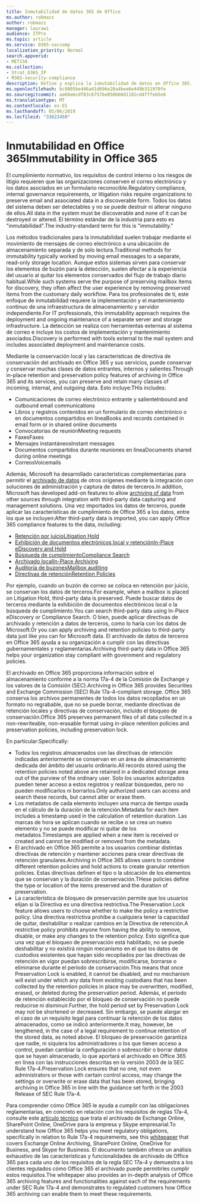 ```yaml
---
title: Inmutabilidad de datos 365 de Office
ms.author: robmazz
author: robmazz
manager: laurawi
audience: ITPro
ms.topic: article
ms.service: O365-seccomp
localization_priority: Normal
search.appverid:
- MET150
ms.collection:
- Strat_O365_IP
- M365-security-compliance
description: Define y explica la inmutabilidad de datos en Office 365.
ms.openlocfilehash: bc9805be446ad1d696e20a4bee6e449b311970fe
ms.sourcegitcommit: aa60a6cdf83c67576e858668d1182cd4fffeb5e0
ms.translationtype: MT
ms.contentlocale: es-ES
ms.lasthandoff: 05/06/2019
ms.locfileid: "33622450"
---
```

# <a name="immutability-in-office-365"></a><span data-ttu-id="0d7d2-103">Inmutabilidad en Office 365</span><span class="sxs-lookup"><span data-stu-id="0d7d2-103">Immutability in Office 365</span></span>

<span data-ttu-id="0d7d2-104">El cumplimiento normativo, los requisitos de control interno o los riesgos de litigio requieren que las organizaciones conserven el correo electrónico y los datos asociados en un formulario reconocible.</span><span class="sxs-lookup"><span data-stu-id="0d7d2-104">Regulatory compliance, internal governance requirements, or litigation risks require organizations to preserve email and associated data in a discoverable form.</span></span> <span data-ttu-id="0d7d2-105">Todos los datos del sistema deben ser detectables y no se puede destruir ni alterar ninguno de ellos.</span><span class="sxs-lookup"><span data-stu-id="0d7d2-105">All data in the system must be discoverable and none of it can be destroyed or altered.</span></span> <span data-ttu-id="0d7d2-106">El término estándar de la industria para esto es "inmutabilidad".</span><span class="sxs-lookup"><span data-stu-id="0d7d2-106">The industry-standard term for this is "immutability."</span></span>

<span data-ttu-id="0d7d2-107">Los métodos tradicionales para la inmutabilidad suelen trabajar mediante el movimiento de mensajes de correo electrónico a una ubicación de almacenamiento separada y de solo lectura.</span><span class="sxs-lookup"><span data-stu-id="0d7d2-107">Traditional methods for immutability typically worked by moving email messages to a separate, read-only storage location.</span></span> <span data-ttu-id="0d7d2-108">Aunque estos sistemas sirven para conservar los elementos de buzón para la detección, suelen afectar a la experiencia del usuario al quitar los elementos conservados del flujo de trabajo diario habitual.</span><span class="sxs-lookup"><span data-stu-id="0d7d2-108">While such systems serve the purpose of preserving mailbox items for discovery, they often affect the user experience by removing preserved items from the customary daily workflow.</span></span> <span data-ttu-id="0d7d2-109">Para los profesionales de ti, este enfoque de inmutabilidad requiere la implementación y el mantenimiento continuo de una infraestructura de almacenamiento y servidor independiente.</span><span class="sxs-lookup"><span data-stu-id="0d7d2-109">For IT professionals, this immutability approach requires the deployment and ongoing maintenance of a separate server and storage infrastructure.</span></span> <span data-ttu-id="0d7d2-110">La detección se realiza con herramientas externas al sistema de correo e incluye los costos de implementación y mantenimiento asociados.</span><span class="sxs-lookup"><span data-stu-id="0d7d2-110">Discovery is performed with tools external to the mail system and includes associated deployment and maintenance costs.</span></span>

<span data-ttu-id="0d7d2-111">Mediante la conservación local y las características de directiva de conservación del archivado en Office 365 y sus servicios, puede conservar y conservar muchas clases de datos entrantes, internos y salientes.</span><span class="sxs-lookup"><span data-stu-id="0d7d2-111">Through in-place retention and preservation policy features of archiving in Office 365 and its services, you can preserve and retain many classes of incoming, internal, and outgoing data.</span></span> <span data-ttu-id="0d7d2-112">Esto incluye:</span><span class="sxs-lookup"><span data-stu-id="0d7d2-112">THis includes:</span></span>

- <span data-ttu-id="0d7d2-113">Comunicaciones de correo electrónico entrante y saliente</span><span class="sxs-lookup"><span data-stu-id="0d7d2-113">Inbound and outbound email communications</span></span>
- <span data-ttu-id="0d7d2-114">Libros y registros contenidos en un formulario de correo electrónico o en documentos compartidos en línea</span><span class="sxs-lookup"><span data-stu-id="0d7d2-114">Books and records contained in email form or in shared online documents</span></span>
- <span data-ttu-id="0d7d2-115">Convocatorias de reunión</span><span class="sxs-lookup"><span data-stu-id="0d7d2-115">Meeting requests</span></span>
- <span data-ttu-id="0d7d2-116">Faxes</span><span class="sxs-lookup"><span data-stu-id="0d7d2-116">Faxes</span></span>
- <span data-ttu-id="0d7d2-117">Mensajes instantáneos</span><span class="sxs-lookup"><span data-stu-id="0d7d2-117">Instant messages</span></span>
- <span data-ttu-id="0d7d2-118">Documentos compartidos durante reuniones en línea</span><span class="sxs-lookup"><span data-stu-id="0d7d2-118">Documents shared during online meetings</span></span>
- <span data-ttu-id="0d7d2-119">Correos</span><span class="sxs-lookup"><span data-stu-id="0d7d2-119">Voicemails</span></span>

<span data-ttu-id="0d7d2-120">Además, Microsoft ha desarrollado características complementarias para permitir el [archivado de datos](https://support.office.com/article/Archiving-third-party-data-in-Office-365-0ce338d5-3666-4a18-86ab-c6910ff408cc) de otros orígenes mediante la integración con soluciones de administración y captura de datos de terceros.</span><span class="sxs-lookup"><span data-stu-id="0d7d2-120">In addition, Microsoft has developed add-on features to allow [archiving of data](https://support.office.com/article/Archiving-third-party-data-in-Office-365-0ce338d5-3666-4a18-86ab-c6910ff408cc) from other sources through integration with third-party data capturing and management solutions.</span></span> <span data-ttu-id="0d7d2-121">Una vez importados los datos de terceros, puede aplicar las características de cumplimiento de Office 365 a los datos, entre los que se incluyen:</span><span class="sxs-lookup"><span data-stu-id="0d7d2-121">After third-party data is imported, you can apply Office 365 compliance features to the data, including:</span></span>

- [<span data-ttu-id="0d7d2-122">Retención por juicio</span><span class="sxs-lookup"><span data-stu-id="0d7d2-122">Litigation Hold</span></span>](create-a-litigation-hold.md)
- [<span data-ttu-id="0d7d2-123">Exhibición de documentos electrónicos local y retención</span><span class="sxs-lookup"><span data-stu-id="0d7d2-123">In-Place eDiscovery and Hold</span></span>](manage-legal-investigations.md)
- [<span data-ttu-id="0d7d2-124">Búsqueda de cumplimiento</span><span class="sxs-lookup"><span data-stu-id="0d7d2-124">Compliance Search</span></span>](search-for-content.md)
- [<span data-ttu-id="0d7d2-125">Archivado local</span><span class="sxs-lookup"><span data-stu-id="0d7d2-125">In-Place Archiving</span></span>](enable-archive-mailboxes.md)
- [<span data-ttu-id="0d7d2-126">Auditoría de buzones</span><span class="sxs-lookup"><span data-stu-id="0d7d2-126">Mailbox auditing</span></span>](enable-mailbox-auditing.md)
- [<span data-ttu-id="0d7d2-127">Directivas de retención</span><span class="sxs-lookup"><span data-stu-id="0d7d2-127">Retention Policies</span></span>](retention-policies.md)

<span data-ttu-id="0d7d2-128">Por ejemplo, cuando un buzón de correo se coloca en retención por juicio, se conservan los datos de terceros.</span><span class="sxs-lookup"><span data-stu-id="0d7d2-128">For example, when a mailbox is placed on Litigation Hold, third-party data is preserved.</span></span> <span data-ttu-id="0d7d2-129">Puede buscar datos de terceros mediante la exhibición de documentos electrónicos local o la búsqueda de cumplimiento.</span><span class="sxs-lookup"><span data-stu-id="0d7d2-129">You can search third-party data using In-Place eDiscovery or Compliance Search.</span></span> <span data-ttu-id="0d7d2-130">O bien, puede aplicar directivas de archivado y retención a datos de terceros, como lo haría con los datos de Microsoft.</span><span class="sxs-lookup"><span data-stu-id="0d7d2-130">Or you can apply archiving and retention policies to third-party data just like you can for Microsoft data.</span></span> <span data-ttu-id="0d7d2-131">El archivado de datos de terceros en Office 365 ayuda a su organización a cumplir con las directivas gubernamentales y reglamentarias.</span><span class="sxs-lookup"><span data-stu-id="0d7d2-131">Archiving third-party data in Office 365 helps your organization stay compliant with government and regulatory policies.</span></span>

<span data-ttu-id="0d7d2-132">El archivado en Office 365 proporciona información sobre el almacenamiento conforme a la norma 17a-4 de la Comisión de Exchange y los valores de la Comisión (SEC).</span><span class="sxs-lookup"><span data-stu-id="0d7d2-132">Archiving in Office 365 provides Securities and Exchange Commission (SEC) Rule 17a-4-compliant storage.</span></span> <span data-ttu-id="0d7d2-133">Office 365 conserva los archivos permanentes de todos los datos recopilados en un formato no regrabable, que no se puede borrar, mediante directivas de retención locales y directivas de conservación, incluido el bloqueo de conservación.</span><span class="sxs-lookup"><span data-stu-id="0d7d2-133">Office 365 preserves permanent files of all data collected in a non-rewriteable, non-erasable format using in-place retention policies and preservation policies, including preservation lock.</span></span>

<span data-ttu-id="0d7d2-134">En particular:</span><span class="sxs-lookup"><span data-stu-id="0d7d2-134">Specifically:</span></span>

- <span data-ttu-id="0d7d2-135">Todos los registros almacenados con las directivas de retención indicadas anteriormente se conservan en un área de almacenamiento dedicada del ámbito del usuario ordinario.</span><span class="sxs-lookup"><span data-stu-id="0d7d2-135">All records stored using the retention policies noted above are retained in a dedicated storage area out of the purview of the ordinary user.</span></span> <span data-ttu-id="0d7d2-136">Solo los usuarios autorizados pueden tener acceso a estos registros y realizar búsquedas, pero no pueden modificarlos ni borrarlos.</span><span class="sxs-lookup"><span data-stu-id="0d7d2-136">Only authorized users can access and search these records, but cannot alter or erase them.</span></span>
- <span data-ttu-id="0d7d2-137">Los metadatos de cada elemento incluyen una marca de tiempo usada en el cálculo de la duración de la retención.</span><span class="sxs-lookup"><span data-stu-id="0d7d2-137">Metadata for each item includes a timestamp used in the calculation of retention duration.</span></span> <span data-ttu-id="0d7d2-138">Las marcas de hora se aplican cuando se recibe o se crea un nuevo elemento y no se puede modificar ni quitar de los metadatos.</span><span class="sxs-lookup"><span data-stu-id="0d7d2-138">Timestamps are applied when a new item is received or created and cannot be modified or removed from the metadata.</span></span>
- <span data-ttu-id="0d7d2-139">El archivado en Office 365 permite a los usuarios combinar distintas directivas de retención y mantener acciones para crear directivas de retención granulares.</span><span class="sxs-lookup"><span data-stu-id="0d7d2-139">Archiving in Office 365 allows users to combine different retention policies and hold actions to create granular retention policies.</span></span> <span data-ttu-id="0d7d2-140">Estas directivas definen el tipo o la ubicación de los elementos que se conservan y la duración de conservación.</span><span class="sxs-lookup"><span data-stu-id="0d7d2-140">THese policies define the type or location of the items preserved and the duration of preservation.</span></span>
- <span data-ttu-id="0d7d2-141">La característica de bloqueo de preservación permite que los usuarios elijan si la Directiva es una directiva restrictiva.</span><span class="sxs-lookup"><span data-stu-id="0d7d2-141">The Preservation Lock feature allows users to choose whether to make the policy a restrictive policy.</span></span> <span data-ttu-id="0d7d2-142">Una directiva restrictiva prohíbe a cualquiera tener la capacidad de quitar, deshabilitar o realizar cambios en la Directiva de retención.</span><span class="sxs-lookup"><span data-stu-id="0d7d2-142">A restrictive policy prohibits anyone from having the ability to remove, disable, or make any changes to the retention policy.</span></span> <span data-ttu-id="0d7d2-143">Esto significa que una vez que el bloqueo de preservación está habilitado, no se puede deshabilitar y no existirá ningún mecanismo en el que los datos de custodios existentes que hayan sido recopilados por las directivas de retención en vigor puedan sobrescribirse, modificarse, borrarse o eliminarse durante el período de conservación.</span><span class="sxs-lookup"><span data-stu-id="0d7d2-143">This means that once Preservation Lock is enabled, it cannot be disabled, and no mechanism will exist under which any data from existing custodians that has been collected by the retention policies in place may be overwritten, modified, erased, or deleted during the preservation period.</span></span> <span data-ttu-id="0d7d2-144">Además, el período de retención establecido por el bloqueo de conservación no puede reducirse ni disminuir.</span><span class="sxs-lookup"><span data-stu-id="0d7d2-144">Further, the hold period set by Preservation Lock may not be shortened or decreased.</span></span> <span data-ttu-id="0d7d2-145">Sin embargo, se puede alargar en el caso de un requisito legal para continuar la retención de los datos almacenados, como se indicó anteriormente.</span><span class="sxs-lookup"><span data-stu-id="0d7d2-145">It may, however, be lengthened, in the case of a legal requirement to continue retention of the stored data, as noted above.</span></span> <span data-ttu-id="0d7d2-146">El bloqueo de preservación garantiza que nadie, ni siquiera los administradores o los que tienen acceso a control, puedan cambiar la configuración o sobrescribir o borrar datos que se hayan almacenado, lo que aportará el archivado en Office 365 en línea con las instrucciones descritas en la versión 2003 de la SEC Rule 17a-4.</span><span class="sxs-lookup"><span data-stu-id="0d7d2-146">Preservation Lock ensures that no one, not even administrators or those with certain control access, may change the settings or overwrite or erase data that has been stored, bringing archiving in Office 365 in line with the guidance set forth in the 2003 Release of SEC Rule 17a-4.</span></span>

<span data-ttu-id="0d7d2-147">Para comprender cómo Office 365 le ayuda a cumplir con las obligaciones reglamentarias, en concreto en relación con los requisitos de reglas 17a-4, consulte este [artículo técnico](https://go.microsoft.com/fwlink/?linkid=830440) que trata el archivado de Exchange Online, SharePoint Online, OneDrive para la empresa y Skype empresarial.</span><span class="sxs-lookup"><span data-stu-id="0d7d2-147">To understand how Office 365 helps you meet regulatory obligations, specifically in relation to Rule 17a-4 requirements, see this [whitepaper](https://go.microsoft.com/fwlink/?linkid=830440) that covers Exchange Online Archiving, SharePoint Online, OneDrive for Business, and Skype for Business.</span></span> <span data-ttu-id="0d7d2-148">El documento también ofrece un análisis exhaustivo de las características y funcionalidades de archivado de Office 365 para cada uno de los requisitos de la regla SEC 17a-4 y demuestra a los clientes regulados cómo Office 365 el archivado puede permitirles cumplir estos requisitos.</span><span class="sxs-lookup"><span data-stu-id="0d7d2-148">The whitepaper also provides an in-depth analysis of Office 365 archiving features and functionalities against each of the requirements under SEC Rule 17a-4 and demonstrates to regulated customers how Office 365 archiving can enable them to meet these requirements.</span></span>